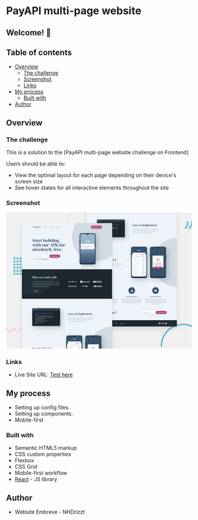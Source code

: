 # PayAPI multi-page website

## Welcome! 👋

## Table of contents

- [Overview](#overview)
  - [The challenge](#the-challenge)
  - [Screenshot](#screenshot)
  - [Links](#links)
- [My process](#my-process)
  - [Built with](#built-with)
- [Author](#author)


## Overview

### The challenge

This is a solution to the [PayAPI multi-page website challenge on Frontend]

Users should be able to:

- View the optimal layout for each page depending on their device's screen size
- See hover states for all interactive elements throughout the site


### Screenshot

![Design preview for the PayAPI multi-page website coding challenge](./preview.jpg)



### Links

- Live Site URL: [Test here](https://pretty-oranges.surge.sh)

## My process

- Setting up config files.
- Setting up components.
- Mobile-first

### Built with

- Semantic HTML5 markup
- CSS custom properties
- Flexbox
- CSS Grid
- Mobile-first workflow
- [React](https://reactjs.org/) - JS library

## Author

- Website Embreve - NHDrizzt
